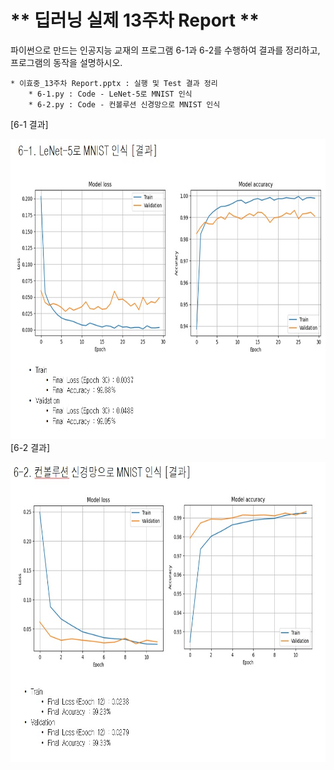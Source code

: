 # ** 딥러닝 실제 13주차 Report ** 

파이썬으로 만드는 인공지능 교재의 프로그램 6-1과 6-2를 수행하여 결과를 정리하고, 프로그램의 동작을 설명하시오.

	* 이효중_13주차 Report.pptx : 실행 및 Test 결과 정리
        * 6-1.py : Code - LeNet-5로 MNIST 인식 
        * 6-2.py : Code - 컨볼루션 신경망으로 MNIST 인식 

[6-1 결과]</p>
<img src=".\6-1.jpg"  width="640" height="480"> 
[6-2 결과]</p>
<img src=".\6-2.jpg"  width="640" height="480"> 

<p align="center">
  
</p>
</br>

